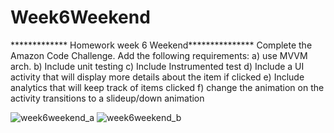# Week6Weekend

*************  Homework week 6 Weekend***************
Complete the Amazon Code Challenge.  Add the following requirements:
a)  use MVVM arch.
b)  Include unit testing
c)  Include Instrumented test
d)  Include a UI activity that will display more details about the item if clicked
e)  Include analytics that will keep track of items clicked
f)  change the animation on the activity transitions to a slideup/down animation


![week6weekend_a](https://user-images.githubusercontent.com/10855748/53187156-80176f80-35d0-11e9-9806-d2d90148461a.jpg)
![week6weekend_b](https://user-images.githubusercontent.com/10855748/53187157-80176f80-35d0-11e9-8059-5458a26aac9a.jpg)
